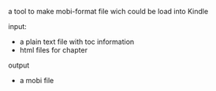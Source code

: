 a tool to make mobi-format file wich could be load into Kindle

input:
- a plain text file with toc information
- html files for chapter

output
- a mobi file
